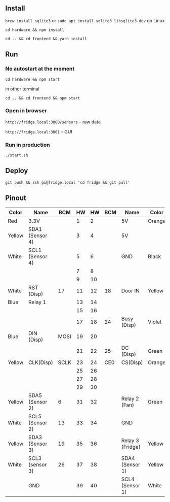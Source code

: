 ## Install

`brew install sqlite3` or `sudo apt install sqlite3 libsqlite3-dev` on Linux

`cd hardware && npm install`

`cd .. && cd frontend && yarn install`

## Run

### No autostart at the moment 

`cd hardware && npm start`

in other terminal

`cd .. && cd frontend && npm start`

### Open in browser

`http://fridge.local:3000/sensors` – raw data

`http://fridge.local:3001` – GUI

### Run in production

`./start.sh`

## Deploy
```
git push && ssh pi@fridge.local 'cd fridge && git pull'
```

## Pinout

| Color  | Name | BCM  | HW | HW  | BCM | Name  | Color |
| --- | --- |--- | --- |--- | --- |--- | --- |
| Red  | 3.3V  | |1 | 2 | | 5V | Orange
| Yellow  | SDA1 (Sensor 4) | |3 | 4 | | 5V | 
| White  | SCL1 (Sensor 4)  | |5 | 6 | | GND | Black
|   |   | |7 | 8 | |  | 
|   |   | |9 | 10 | |  | 
| White  | RST (Disp)  | 17 |11 | 12 |18 | Door IN | Yellow
| Blue   | Relay 1  | |13 | 14 | |  | 
|   |   | |15 | 16 | |  | 
|   |   | |17 | 18 | 24 | Busy (Disp) | Violet 
| Blue   | DIN (Disp)  | MOSI |19 | 20 | |  | 
|   |   | |21 | 22 | 25 | DC (Disp) | Green
| Yellow  | CLK(Disp)  | SCLK |23 | 24 | CE0 | CS(Disp) | Orange 
|   |   | |25 | 26 | |  | 
|   |   | |27 | 28 | |  | 
|   |   | |29 | 30 | |  | 
| Yellow  | SDA5 (Sensor 2)  | 6 |31 | 32 | | Relay 2 (Fan) | Green 
| White  | SCL5 (Sensor 2)  |13 |33 | 34 | | GND | 
| Yellow  | SDA3 (Sensor 3)  | 19|35 | 36 | | Relay 3 (Fridge) | Yellow
| White  | SCL3 (sensor 3)  | 26|37 | 38 | | SDA4 (Sensor 1) | Yellow
|   | GND  | |39 | 40 | | SCL4 (Sensor 1) | White

